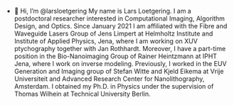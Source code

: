 - 👋 Hi, I’m @larsloetgering
My name is Lars Loetgering. I am a postdoctoral researcher interested in Computational Imaging, Algorithm Design, and Optics. 
Since January 2021 I am affiliated with the Fibre and Waveguide Lasers Group of Jens Limpert at Helmholtz Institute and Institute 
of Applied Physics, Jena, where I am working on XUV ptychography together with Jan Rothhardt. Moreover, I have a part-time 
position in the Bio-Nanoimaging Group of Rainer Heintzmann at IPHT Jena, where I work on inverse modeling. Previously, I worked 
in the EUV Generation and Imaging group of Stefan Witte and Kjeld Eikema at Vrije Universiteit and Advanced Research Center for 
Nanolithography, Amsterdam. I obtained my Ph.D. in Physics under the supervision of Thomas Wilhein at Technical University Berlin.
